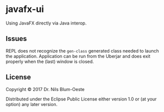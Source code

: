 # javafx-ui

Using JavaFX directly via Java interop.

## Issues

REPL does not recognize the `gen-class` generated class needed to launch the application.
Application can be run from the Uberjar and does exit properly when the (last) window is closed.

## License

Copyright © 2017 Dr. Nils Blum-Oeste

Distributed under the Eclipse Public License either version 1.0 or (at
your option) any later version.
